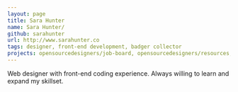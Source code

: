 ```yaml
---
layout: page
title: Sara Hunter
name: Sara Hunter/
github: sarahunter
url: http://www.sarahunter.co
tags: designer, front-end development, badger collector
projects: opensourcedesigners/job-board, opensourcedesigners/resources, github-user/repo-name
---
```


Web designer with front-end coding experience. Always willing to learn and expand my skillset.

